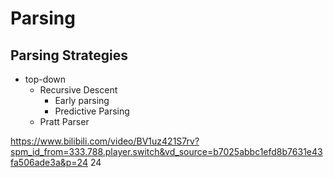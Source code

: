 # Parsing

## Parsing Strategies

- top-down
  - Recursive Descent
    - Early parsing
    - Predictive Parsing
  - Pratt Parser

https://www.bilibili.com/video/BV1uz421S7rv?spm_id_from=333.788.player.switch&vd_source=b7025abbc1efd8b7631e43fa506ade3a&p=24
24

